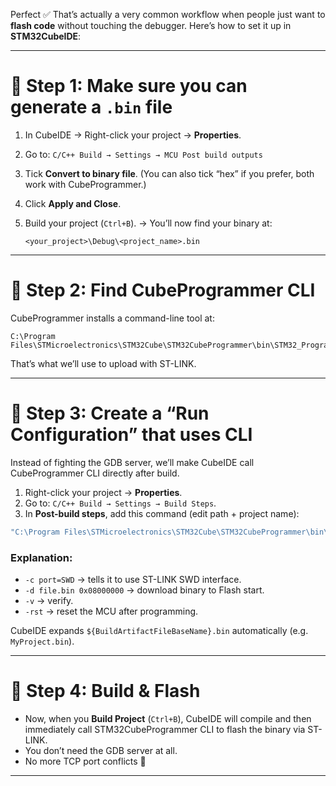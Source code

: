 Perfect ✅ That’s actually a very common workflow when people just want to **flash code** without touching the debugger.
Here’s how to set it up in **STM32CubeIDE**:

---

# 🔹 Step 1: Make sure you can generate a `.bin` file

1. In CubeIDE → Right-click your project → **Properties**.
2. Go to:
   `C/C++ Build → Settings → MCU Post build outputs`
3. Tick **Convert to binary file**.
   (You can also tick “hex” if you prefer, both work with CubeProgrammer.)
4. Click **Apply and Close**.
5. Build your project (`Ctrl+B`).
   → You’ll now find your binary at:

   ```
   <your_project>\Debug\<project_name>.bin
   ```

---

# 🔹 Step 2: Find CubeProgrammer CLI

CubeProgrammer installs a command-line tool at:

```
C:\Program Files\STMicroelectronics\STM32Cube\STM32CubeProgrammer\bin\STM32_Programmer_CLI.exe
```

That’s what we’ll use to upload with ST-LINK.

---

# 🔹 Step 3: Create a “Run Configuration” that uses CLI

Instead of fighting the GDB server, we’ll make CubeIDE call CubeProgrammer CLI directly after build.

1. Right-click your project → **Properties**.
2. Go to:
   `C/C++ Build → Settings → Build Steps`.
3. In **Post-build steps**, add this command (edit path + project name):

```bat
"C:\Program Files\STMicroelectronics\STM32Cube\STM32CubeProgrammer\bin\STM32_Programmer_CLI.exe" -c port=SWD -d "${BuildArtifactFileBaseName}.bin" 0x08000000 -v -rst
```

### Explanation:

* `-c port=SWD` → tells it to use ST-LINK SWD interface.
* `-d file.bin 0x08000000` → download binary to Flash start.
* `-v` → verify.
* `-rst` → reset the MCU after programming.

CubeIDE expands `${BuildArtifactFileBaseName}.bin` automatically (e.g. `MyProject.bin`).

---

# 🔹 Step 4: Build & Flash

* Now, when you **Build Project** (`Ctrl+B`), CubeIDE will compile and then immediately call STM32CubeProgrammer CLI to flash the binary via ST-LINK.
* You don’t need the GDB server at all.
* No more TCP port conflicts 🎉

---
